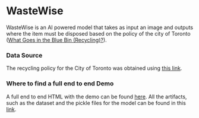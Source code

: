 # WasteWise

WasteWise is an AI powered model that takes as input an image and outputs where the item must be disposed based on the policy of the city of Toronto ([What Goes in the Blue Bin (Recycling)?](https://www.toronto.ca/services-payments/recycling-organics-garbage/houses/what-goes-in-my-blue-bin/)). 

### Data Source 

The recycling policy for the City of Toronto was obtained using [this link](https://ckan0.cf.opendata.inter.prod-toronto.ca/hr/dataset/waste-wizard-lookup-table). 

### Where to find a full end to end Demo
A full end to end HTML with the demo can be found [here](https://drive.google.com/file/d/1dQFmSPJEiRXAI8kpY6KjNNPpbtr9mCqn/view?usp=share_link). All the artifacts, such as the dataset and the pickle files for the model can be found in this [link](https://drive.google.com/file/d/1dQFmSPJEiRXAI8kpY6KjNNPpbtr9mCqn/view?usp=share_link).

